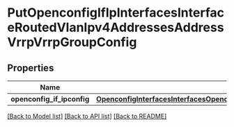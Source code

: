# PutOpenconfigIfIpInterfacesInterfaceRoutedVlanIpv4AddressesAddressVrrpVrrpGroupConfig

## Properties
Name | Type | Description | Notes
------------ | ------------- | ------------- | -------------
**openconfig_if_ipconfig** | [**OpenconfigInterfacesInterfacesOpenconfiginterfacesinterfacesSubinterfacesOpenconfigifipipv4AddressesVrrpConfig**](OpenconfigInterfacesInterfacesOpenconfiginterfacesinterfacesSubinterfacesOpenconfigifipipv4AddressesVrrpConfig.md) |  | [optional] 

[[Back to Model list]](../README.md#documentation-for-models) [[Back to API list]](../README.md#documentation-for-api-endpoints) [[Back to README]](../README.md)


